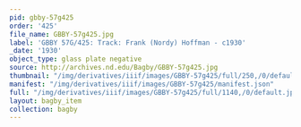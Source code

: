 ```yaml
---
pid: gbby-57g425
order: '425'
file_name: GBBY-57g425.jpg
label: 'GBBY 57G/425: Track: Frank (Nordy) Hoffman - c1930'
_date: '1930'
object_type: glass plate negative
source: http://archives.nd.edu/Bagby/GBBY-57g425.jpg
thumbnail: "/img/derivatives/iiif/images/GBBY-57g425/full/250,/0/default.jpg"
manifest: "/img/derivatives/iiif/images/GBBY-57g425/manifest.json"
full: "/img/derivatives/iiif/images/GBBY-57g425/full/1140,/0/default.jpg"
layout: bagby_item
collection: bagby
---
```

